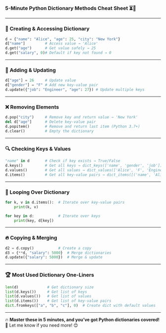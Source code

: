 ### **5-Minute Python Dictionary Methods Cheat Sheet** ⏳🚀

---

### 🔹 **Creating & Accessing Dictionary**

```py
d = {"name": "Alice", "age": 25, "city": "New York"}
d["name"]         # Access value → 'Alice'
d.get("age")      # Get value safely → 25
d.get("salary", 0)# Default if key not found → 0

```
---

### 🔄 **Adding & Updating**

```py
d["age"] = 26     # Update value
d["gender"] = "F" # Add new key-value pair
d.update({"job": "Engineer", "age": 27}) # Update multiple keys

```

---

### ❌ **Removing Elements**

```py
d.pop("city")     # Remove key and return value → 'New York'
del d["age"]      # Delete key-value pair
d.popitem()       # Remove and return last item (Python 3.7+)
d.clear()         # Empty the dictionary

```

---

### 🔍 **Checking Keys & Values**

```py
"name" in d       # Check if key exists → True/False
d.keys()          # Get all keys → dict_keys(['name', 'gender', 'job'])
d.values()        # Get all values → dict_values(['Alice', 'F', 'Engineer'])
d.items()         # Get all key-value pairs → dict_items([('name', 'Alice'), ...])

```

---

### 🔄 **Looping Over Dictionary**

```py
for k, v in d.items():  # Iterate over key-value pairs
    print(k, v)

for key in d:           # Iterate over keys
    print(key, d[key])

```

---

### 🔥 **Copying & Merging**

```py
d2 = d.copy()           # Create a copy
d3 = {**d, "salary": 5000}  # Merge dictionaries
d.update({"salary": 5000})  # Merge & update

```

---

### 🏆 **Most Used Dictionary One-Liners**

```py
len(d)             # Get dictionary size
list(d.keys())     # Get list of keys
list(d.values())   # Get list of values
list(d.items())    # Get list of key-value pairs
dict.fromkeys(["a", "b", "c"], 0)  # Create dict with default values

```

---

🔥 **Master these in 5 minutes, and you’ve got Python dictionaries covered!** 🚀 Let me know if you need more! 😊